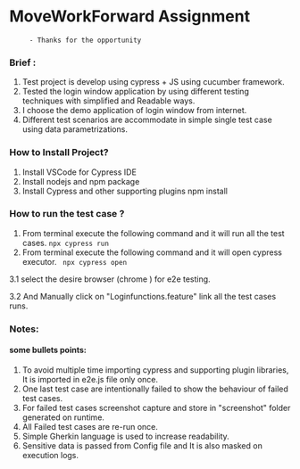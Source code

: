 # MoveWorkForward Assignment 
         - Thanks for the opportunity 

### Brief :
 1. Test project is develop using cypress + JS using cucumber framework.
 2. Tested the login window application by using different testing techniques with simplified and Readable ways. 
 3. I choose the demo application of login window from internet.
 4. Different test scenarios are accommodate in simple single test case using data parametrizations. 



### How to Install Project? 
1. Install VSCode for Cypress IDE 
2. Install nodejs and npm package
3. Install Cypress and other supporting plugins 
        npm install 



### How to run the test case ?
1. From terminal execute the following command and it will run all the test cases.
         ``npx cypress run ``
2. From terminal execute the following command and it will open cypress executor.
          `` npx cypress open``
   
3.1 select the desire browser (chrome ) for e2e testing.

3.2 And Manually click on "Loginfunctions.feature" link all the test cases runs.



### Notes:
#### some bullets points:
1.  To avoid multiple time importing cypress and supporting plugin libraries, It is imported in e2e.js file only once.
2.  One last test case are intentionally failed to show the behaviour of failed test cases.
3. For failed test cases screenshot capture and store in "screenshot" folder generated on runtime.
4. All Failed test cases are re-run once.
5. Simple Gherkin language is used to increase readability.
6. Sensitive data is passed from Config file and It is also masked on execution logs.



#### 

